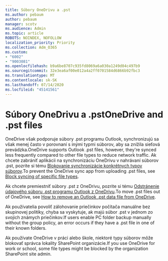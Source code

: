 ```yaml
---
title: Súbory OneDrivu a .pst
ms.author: pebaum
author: pebaum
manager: scotv
ms.audience: Admin
ms.topic: article
ROBOTS: NOINDEX, NOFOLLOW
localization_priority: Priority
ms.collection: Adm_O365
ms.custom:
- "6002"
- "9003081"
ms.openlocfilehash: b9a6be8707c935fd8069a6a030a1249d04c497b9
ms.sourcegitcommit: 32e3ea6af00e012a4a2ff0701584d6866b92fbc3
ms.translationtype: MT
ms.contentlocale: sk-SK
ms.lasthandoff: 07/14/2020
ms.locfileid: "45141561"
---
```

# <a name="onedrive-and-pst-files"></a><span data-ttu-id="19b87-102">Súbory OneDrivu a .pst</span><span class="sxs-lookup"><span data-stu-id="19b87-102">OneDrive and .pst files</span></span> 

<span data-ttu-id="19b87-103">OneDrive však podporuje súbory .pst programu Outlook, synchronizujú sa však menej často v porovnaní s inými typmi súborov, aby sa znížila sieťová prevádzka.</span><span class="sxs-lookup"><span data-stu-id="19b87-103">OneDrive supports Outlook .pst files, however, they're synced less frequently compared to other file types to reduce network traffic.</span></span> <span data-ttu-id="19b87-104">Ak chcete zabrániť aplikácii na synchronizáciu OneDrivu v nahrávaní súborov .pst, pozrite si tému [Blokovanie synchronizácie konkrétnych typov súborov](https://docs.microsoft.com/onedrive/block-file-types).</span><span class="sxs-lookup"><span data-stu-id="19b87-104">To prevent the OneDrive sync app from uploading .pst files, see [Block syncing of specific file types](https://docs.microsoft.com/onedrive/block-file-types).</span></span> 

<span data-ttu-id="19b87-105">Ak chcete premiestniť súbory .pst z OneDrivu, pozrite si tému [Odstránenie údajového súboru .pst programu Outlook z OneDrivu](https://support.microsoft.com/office/how-to-remove-an-outlook-pst-data-file-from-onedrive-b6b9e522-59bd-40f7-949f-168d0aa9b38e).</span><span class="sxs-lookup"><span data-stu-id="19b87-105">To move .pst files out of OneDrive, see [How to remove an Outlook .pst data file from OneDrive](https://support.microsoft.com/office/how-to-remove-an-outlook-pst-data-file-from-onedrive-b6b9e522-59bd-40f7-949f-168d0aa9b38e).</span></span> 

<span data-ttu-id="19b87-106">Ak používatelia povoliť zálohovanie priečinkov počítača manuálne bez skupinovej politiky, chyba sa vyskytuje, ak majú súbor .pst v jednom zo svojich známych priečinkov.</span><span class="sxs-lookup"><span data-stu-id="19b87-106">If users enable PC folder backup manually without the group policy, an error occurs if they have a .pst file in one of their known folders.</span></span>

<span data-ttu-id="19b87-107">Ak používate OneDrive v práci alebo škole, niektoré typy súborov môže blokovať správca lokality SharePoint organizácie.</span><span class="sxs-lookup"><span data-stu-id="19b87-107">If you use OneDrive for work or school, some file types might be blocked by the organization SharePoint site admin.</span></span>